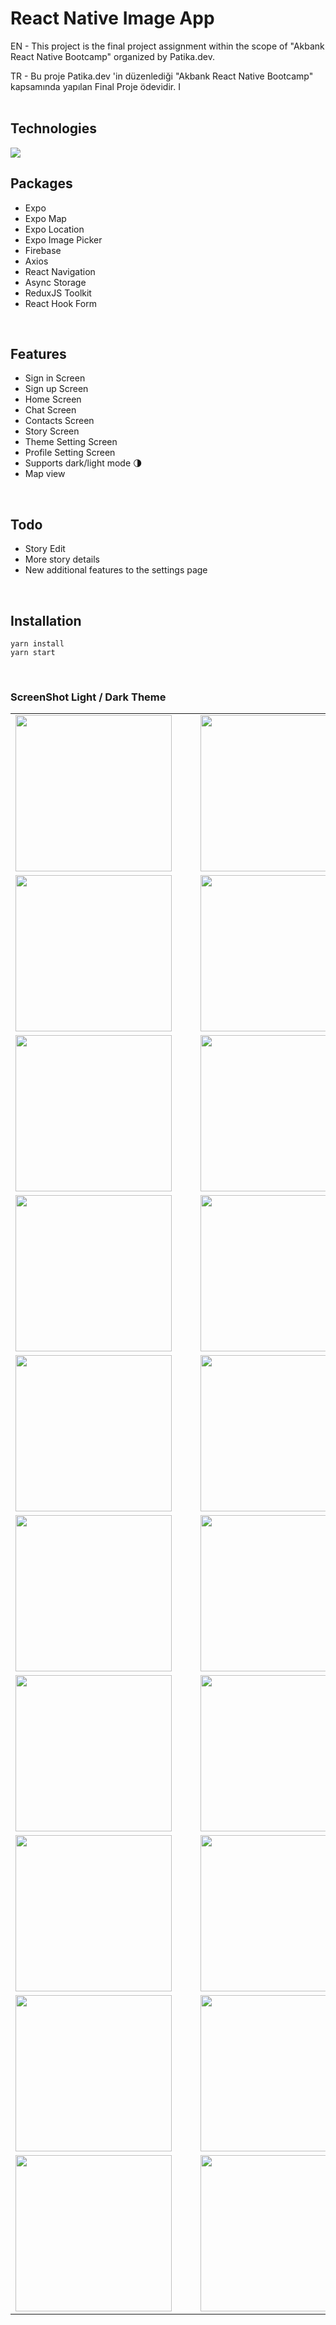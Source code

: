 # React Native Image App

EN - This project is the final project assignment within the scope of "Akbank React Native Bootcamp" organized by Patika.dev. 

TR - Bu proje Patika.dev 'in düzenlediği "Akbank React Native Bootcamp" kapsamında yapılan Final Proje ödevidir. I
<br/><br/>

## Technologies

<img src="https://img.shields.io/badge/React_Native-20232A?style=for-the-badge&logo=react&logoColor=61DAFB">

<br/>

## Packages

- Expo
- Expo Map
- Expo Location
- Expo Image Picker
- Firebase
- Axios
- React Navigation
- Async Storage
- ReduxJS Toolkit
- React Hook Form

<br/>

## Features

- Sign in Screen
- Sign up Screen
- Home Screen
- Chat Screen
- Contacts Screen
- Story Screen
- Theme Setting Screen
- Profile Setting Screen
- Supports dark/light mode 🌗
- Map view

<br/>

## Todo

- Story Edit
- More story details
- New additional features to the settings page

<br/>

## Installation

```
yarn install
yarn start
```

<br/>

### ScreenShot Light / Dark Theme

<table>
    <tbody>
        <tr>
            <td><img src="src/assets/signin.png" width="250" style="margin-right:30px;"/></td>
            <td><img src="src/assets/signup.png" width="250" style="margin-right:30px;"/></td>
        </tr>
        <tr>
            <td><img src="src/assets/contacts.png" width="250" style="margin-right:30px;"/></td>
            <td><img src="src/assets/contactsdark.png" width="250" style="margin-right:30px;"/></td>
        </tr>
        <tr>
            <td><img src="src/assets/story.png" width="250" style="margin-right:30px;"/></td>
            <td><img src="src/assets/storydark.png" width="250" style="margin-right:30px;"/></td>
        </tr>
        <tr>
            <td><img src="src/assets/storydetail.png" width="250" style="margin-right:30px;"/></td>
            <td><img src="src/assets/storydetaildark.png" width="250" style="margin-right:30px;"/></td>
        </tr>
        <tr>
            <td><img src="src/assets/messages.png" width="250" style="margin-right:30px;"/></td>
            <td><img src="src/assets/messagesdark.png" width="250" style="margin-right:30px;"/></td>
        </tr>
        <tr>
            <td><img src="src/assets/chat.png" width="250" style="margin-right:30px;"/></td>
            <td><img src="src/assets/chatdark.png" width="250" style="margin-right:30px;"/></td>
        </tr>
        <tr>
            <td><img src="src/assets/newmessage.png" width="250" style="margin-right:30px;"/></td>
            <td><img src="src/assets/newmessagedark.png" width="250" style="margin-right:30px;"/></td>
        </tr>
        <tr>
            <td><img src="src/assets/setting.png" width="250" style="margin-right:30px;"/></td>
            <td><img src="src/assets/settingdark.png" width="250" style="margin-right:30px;"/></td>
        </tr>
        <tr>
            <td><img src="src/assets/profilesetting.png" width="250" style="margin-right:30px;"/></td>
            <td><img src="src/assets/profiledark.png" width="250" style="margin-right:30px;"/></td>
        </tr>
        <tr>
            <td><img src="src/assets/theme.png" width="250" style="margin-right:30px;"/></td>
            <td><img src="src/assets/themedark.png" width="250" style="margin-right:30px;"/></td>
        </tr>
    </tbody>
</table>